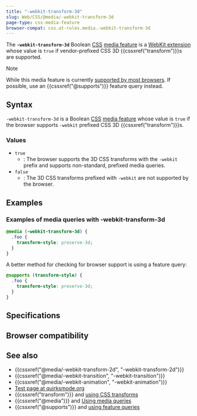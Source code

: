 ```yaml
---
title: "-webkit-transform-3d"
slug: Web/CSS/@media/-webkit-transform-3d
page-type: css-media-feature
browser-compat: css.at-rules.media.-webkit-transform-3d
---
```




The **`-webkit-transform-3d`** Boolean [CSS](/Web/CSS) [media feature](/Web/CSS/@media#media_features) is a [WebKit extension](/Web/CSS/WebKit_Extensions) whose value is `true` if vendor-prefixed CSS 3D {{cssxref("transform")}}s are supported.

> [!NOTE]
> While this media feature is currently [supported by most browsers](#browser_compatibility). If possible, use an {{cssxref("@supports")}} feature query instead.

## Syntax

`-webkit-transform-3d` is a Boolean [CSS](/Web/CSS) [media feature](/Web/CSS/@media#media_features) whose value is `true` if the browser supports `-webkit` prefixed CSS 3D {{cssxref("transform")}}s.

### Values

- `true`
  - : The browser supports the 3D CSS transforms with the `-webkit` prefix and supports non-standard, prefixed media queries.
- `false`
  - : The 3D CSS transforms prefixed with `-webkit` are not supported by the browser.

## Examples

### Examples of media queries with -webkit-transform-3d

```css
@media (-webkit-transform-3d) {
  .foo {
    transform-style: preserve-3d;
  }
}
```

A better method for checking for browser support is using a feature query:

```css
@supports (transform-style) {
  .foo {
    transform-style: preserve-3d;
  }
}
```

## Specifications



## Browser compatibility



## See also

- {{cssxref("@media/-webkit-transform-2d", "-webkit-transform-2d")}}
- {{cssxref("@media/-webkit-transition", "-webkit-transition")}}
- {{cssxref("@media/-webkit-animation", "-webkit-animation")}}
- [Test page at quirksmode.org](https://www.quirksmode.org/css/tests/mediaqueries/animation.html)
- {{cssxref("transform")}} and [using CSS transforms](/Web/CSS/CSS_transforms/Using_CSS_transforms)
- {{cssxref("@media")}} and [Using media queries](/Web/CSS/CSS_media_queries/Using_media_queries)
- {{cssxref("@supports")}} and [using feature queries](/Web/CSS/CSS_conditional_rules/Using_feature_queries)
